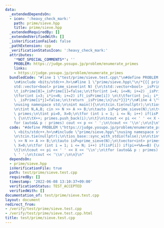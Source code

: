 ```yaml
---
data:
  _extendedDependsOn:
  - icon: ':heavy_check_mark:'
    path: prime/sieve.hpp
    title: prime/sieve.hpp
  _extendedRequiredBy: []
  _extendedVerifiedWith: []
  _isVerificationFailed: false
  _pathExtension: cpp
  _verificationStatusIcon: ':heavy_check_mark:'
  attributes:
    '*NOT_SPECIAL_COMMENTS*': ''
    PROBLEM: https://judge.yosupo.jp/problem/enumerate_primes
    links:
    - https://judge.yosupo.jp/problem/enumerate_primes
  bundledCode: "#line 1 \"test/prime/sieve.test.cpp\"\n#define PROBLEM \"https://judge.yosupo.jp/problem/enumerate_primes\"\
    \n#include <bits/stdc++.h>\n#line 1 \"prime/sieve.hpp\"\n/*{{{ prime_sieve */\n\
    std::vector<bool> prime_sieve(int N) {\n\tstd::vector<bool> _isPrime(N+1, true);\n\
    \t_isPrime[0]=_isPrime[1]=false;\n\tfor(int i=4; i<=N; i+=2) _isPrime[i]=false;\n\
    \tfor(int i=3; i*i<=N; i+=2) if(_isPrime[i]) \n\t\tfor(int j=i; i*j<=N; j+=2)\
    \ _isPrime[i*j]=false;\n\treturn _isPrime;\n}\n/*}}}*/\n#line 4 \"test/prime/sieve.test.cpp\"\
    \nusing namespace std;\n\nint main(){\n\n\tcin.tie(nullptr);\n\tios_base::sync_with_stdio(false);\n\
    \n\tint N,A,B; cin >> N >> A >> B;\n\tauto isP=prime_sieve(N);\n\tvector<int>\
    \ primes;\n\tint pi=0, X=0;\n\tfor (int i = 1; i <= N; i++) if(isP[i]) if(pi++%A==B)\
    \ {\n\t\tX++; primes.push_back(i);\n\t}\n\tcout << pi << ' ' << X << '\\n';\n\t\
    for (auto&& p : primes) cout << p << ' ';\n\tcout << '\\n';\n\n}\n"
  code: "#define PROBLEM \"https://judge.yosupo.jp/problem/enumerate_primes\"\n#include\
    \ <bits/stdc++.h>\n#include \"prime/sieve.hpp\"\nusing namespace std;\n\nint main(){\n\
    \n\tcin.tie(nullptr);\n\tios_base::sync_with_stdio(false);\n\n\tint N,A,B; cin\
    \ >> N >> A >> B;\n\tauto isP=prime_sieve(N);\n\tvector<int> primes;\n\tint pi=0,\
    \ X=0;\n\tfor (int i = 1; i <= N; i++) if(isP[i]) if(pi++%A==B) {\n\t\tX++; primes.push_back(i);\n\
    \t}\n\tcout << pi << ' ' << X << '\\n';\n\tfor (auto&& p : primes) cout << p <<\
    \ ' ';\n\tcout << '\\n';\n\n}\n"
  dependsOn:
  - prime/sieve.hpp
  isVerificationFile: true
  path: test/prime/sieve.test.cpp
  requiredBy: []
  timestamp: '2022-06-08 13:10:37+09:00'
  verificationStatus: TEST_ACCEPTED
  verifiedWith: []
documentation_of: test/prime/sieve.test.cpp
layout: document
redirect_from:
- /verify/test/prime/sieve.test.cpp
- /verify/test/prime/sieve.test.cpp.html
title: test/prime/sieve.test.cpp
---
```

